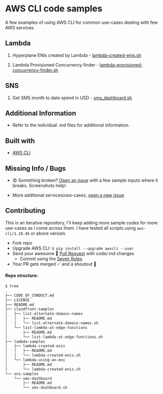 # AWS CLI code samples

A few examples of using AWS CLI for common use-cases dealing with few AWS services.

## Lambda

1. Hyperplane ENIs created by Lambda - [lambda-created-enis.sh](lambda-samples/lambda-created-enis)

<!-- 2. Lambda function(s) using an ENI - [lambda-using-an-eni.sh](lambda-samples/lambda-using-an-eni) -->

2. Lambda Provisioned Concurrency finder - [lambda-provisioned-concurrency-finder.sh](lambda-samples/lambda-provisioned-concurrency-finder)

## SNS

1. Get SMS month to date spend in USD - [sms_dashboard.sh](sns-samples/sms_dashboard/)

## Additional Information

- Refer to the individual .md files for additional information.

## Built with
- [AWS CLI](https://aws.amazon.com/cli/)

## Missing Info / Bugs

- :cold_sweat: Something broken? [Open an issue](https://github.com/shreyasgaonkar/aws-cli-code-samples//issues) with a few sample inputs where it breaks. Screenshots help!

- More additional services/use-cases, [open a new issue](https://github.com/shreyasgaonkar/aws-cli-code-samples//issues)

## Contributing

This is an iterative repository, I'll keep adding more sample codes for more use-cases as I come across them. I have tested all scripts using ```aws-cli/1.18.46``` or above version.

- Fork repo
- Upgrade AWS CLI: ```$ pip install --upgrade awscli --user```
- Send your awesome :raised_hands: [Pull Request](https://github.com/shreyasgaonkar/aws-cli-code-samples//pulls) with code/.md changes
    - Commit using the [Seven Rules](https://chris.beams.io/posts/git-commit/#seven-rules)
- Your PR gets merged :white_check_mark: and a shoutout :loudspeaker:


#### Repo structure:

```bash
$ tree
.
├── CODE_OF_CONDUCT.md
├── LICENSE
├── README.md
├── cloudfront-samples
│   ├── list-alternate-domain-names
│   │   ├── README.md
│   │   └── list-alternate-domain-names.sh
│   └── list-lambda-at-edge-functions
│       ├── README.md
│       └── list-lambda-at-edge-functions.sh
├── lambda-samples
│   ├── lambda-created-enis
│   │   ├── README.md
│   │   └── lambda-created-enis.sh
│   └── lambda-using-an-eni
│       ├── README.md
│       └── lambda-created-enis.sh
└── sns-samples
    └── sms-dashboard
        ├── README.md
        └── sms-dashboard.sh

```
